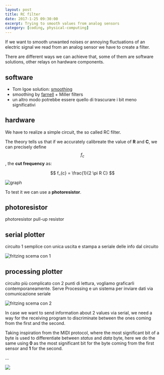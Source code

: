 ```yaml
---
layout: post
title: RC filter
date: 2017-1-25 09:30:00
excerpt: Trying to smooth values from analog sensors
category: [coding, physical-computing]
---
```


If we want to smooth unwanted noises or annoying fluctuations of an electric signal we read from an analog sensor we have to create a filter.

There are different ways we can achieve that, some of them are software solutions, other relays on hardware components.

## software
* Tom Igoe solution: [smoothing](https://www.arduino.cc/en/Tutorial/Smoothing)
* smoothing by [farnell]() + Miller filters
* un altro modo potrebbe essere quello di trascurare i bit meno significativi

## hardware
We have to realize a simple circuit, the so called RC filter.

The theory tells us that if we accurately calibreate the value of **R** and **C**, we can precisely define $$ f_{c} $$, the **cut frequency** as:

$$
f_{c} = \frac{1}{2 \pi R C}
$$


![graph](graph)

To test it we can use a **photoresistor**.

## photoresistor

photoresistor
pull-up resistor

## serial plotter

circuito 1 semplice con unica uscita e stampa a seriale delle info dal circuito

![fritzing scema con  1](graph)

## processing plotter

circuito più complicato con 2 punti di lettura, vogliamo graficarli contemporaneamente. Serve Processing e un sistema per inviare dati via comunicazione seriale

![fritzing scema con  2](graph)

In case we want to send information about 2 values via serial, we need a way for the receiving program to discriminate between the ones coming from the first and the second.

Taking inspiration from the MIDI protocol, where the most significant bit of a byte is used to differentiate between _status_ and _data_ byte, here we do the same using **0** as the most significant bit for the byte coming from the first sensor and **1** for the second.

... 





![](graph)
